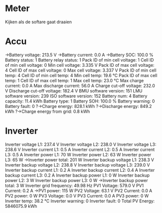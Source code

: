 # Meter
Kijken als de softare gaat draaien

# Accu
->Battery voltage: 213.5 V
->Battery current: 0.0 A
->Battery SOC: 100.0 %
Battery status: 1
Battery relay status: 1
Pack ID of min cell voltage: 1
Cell ID of min cell voltage: 0
Min cell voltage: 3.335 V
Pack ID of max cell voltage: 4
Cell ID of max cell voltage: 0
Max cell voltage: 3.337 V
Pack ID of min cell temp: 4
Cell ID of min cell temp: 4
Min cell temp: 19.6 ℃
Pack ID of max cell temp: 1
Cell ID of max cell temp: 1
Max cell temp: 23.0 ℃
Max charge current: 0.0 A
Max discharge current: 56.0 A
Charge cut-off voltage: 232.0 V
Discharge cut-off voltage: 182.4 V
BMU software version: 151
LMU software version: 239
ISO software version: 152
Battery num: 4
Battery capacity: 11.4 kWh
Battery type: 1
Battery SOH: 100.0 %
Battery warning: 0
Battery fault: 0
?->Charge energy: 828.1 kWh
?->Discharge energy: 849.2 kWh
?->Charge energy from grid: 0.8 kWh

# Inverter
Inverter voltage L1: 237.4 V
Inverter voltage L2: 238.0 V
Inverter voltage L3: 238.6 V
Inverter current L1: 0.5 A
Inverter current L2: 0.5 A
Inverter current L3: 0.5 A
Inverter power L1: 70 W
Inverter power L2: 63 W
Inverter power L3: 65 W
->Inverter power total: 201 W
Inverter backup voltage L1: 238.3 V
Inverter backup voltage L2: 238.8 V
Inverter backup voltage L3: 239.0 V
Inverter backup current L1: 0.2 A
Inverter backup current L2: 0.4 A
Inverter backup current L3: 0.2 A
Inverter backup power L1: 0 W
Inverter backup power L2: 3 W
Inverter backup power L3: 0 W
->Inverter backup power total: 3 W
Inverter grid frequency: 49.98 Hz
PV1 Voltage: 579.0 V
PV1 Current: 0.2 A
->PV1 power: 115 W
PV2 Voltage: 63.1 V
PV2 Current: 0.0 A
PV2 power: 0 W
PV3 Voltage: 0.0 V
PV3 Current: 0.0 A
PV3 power: 0 W
Inverter temp: 38.2 ℃
Inverter warning: 0
Inverter fault: 0
Total PV Energy: 5846075.9 kWh